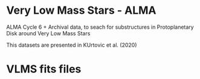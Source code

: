 # Very Low Mass Stars - ALMA 
ALMA Cycle 6 + Archival data, to seach for substructures in Protoplanetary Disk around Very Low Mass Stars

This datasets are presented in KUrtovic et al. (2020)



# VLMS fits files
